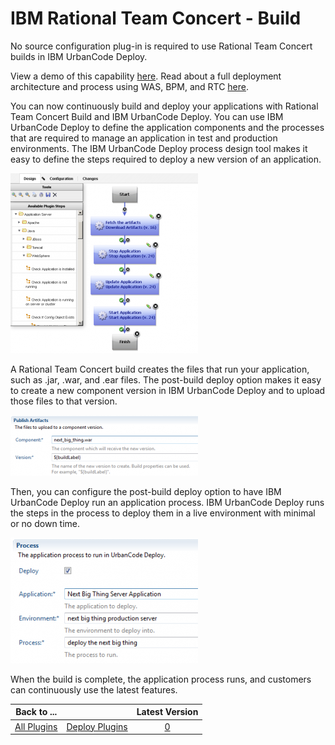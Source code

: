 
# IBM Rational Team Concert - Build

No source configuration plug-in is required to use Rational Team Concert builds in IBM UrbanCode Deploy.

View a demo of this capability [here](https://youtu.be/1WSpLKsekr0). Read about a full deployment architecture and process using WAS, BPM, and RTC [here](https://community.ibm.com/community/user/wasdevops/blogs/laurel-dickson-bull1/2022/07/20/bpserver).

You can now continuously build and deploy your applications with Rational Team Concert Build and IBM UrbanCode Deploy. You can use IBM UrbanCode Deploy to define the application components and the processes that are required to manage an application in test and production environments. The IBM UrbanCode Deploy process design tool makes it easy to define the steps required to deploy a new version of an application.

![process_design](media/process_design-300x288.png)

A Rational Team Concert build creates the files that run your application, such as .jar, .war, and .ear files. The post-build deploy option makes it easy to create a new component version in IBM UrbanCode Deploy and to upload those files to that version.

![component_version](media/component_version-300x97.png)

Then, you can configure the post-build deploy option to have IBM UrbanCode Deploy run an application process. IBM UrbanCode Deploy runs the steps in the process to deploy them in a live environment with minimal or no down time.

![application_process](media/application_process-300x201.png)

When the build is complete, the application process runs, and customers can continuously use the latest features.


|Back to ...||Latest Version|
| :---: | :---: | :---: |
|[All Plugins](../../index.md)|[Deploy Plugins](../README.md)|[0]()|

